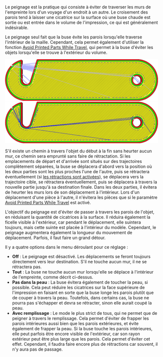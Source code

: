 Le peignage est la pratique qui consiste à éviter de traverser les murs de l'empreinte lors d'un voyage d'un endroit à un autre. Le croisement des parois tend à laisser une cicatrice sur la surface où une buse chaude est sortie ou est entrée dans le volume de l'impression, ce qui est généralement indésirable.

Le peignage seul fait que la buse évite les parois lorsqu'elle traverse l'intérieur de la maille. Cependant, cela permet également d'utiliser la fonction [Avoid Printed Parts While Travel](./travel_avoid_other_parts.md), qui permet à la buse d'éviter les objets lorsqu'elle se trouve à l'extérieur du volume.

![Peigne désactivé, le mouvement de déplacement traverse les parois de l'impression](../../../articles/images/retraction_combing_off.png)
![Peignage activé, un détour est fait pour éviter de traverser les murs](../../../articles/images/retraction_combing_on.png)

S'il existe un chemin à travers l'objet du début à la fin sans heurter aucun mur, ce chemin sera emprunté sans faire de rétractation. Si les emplacements de départ et d'arrivée sont situés sur des trajectoires complètement séparées, la buse se déplacera d'abord vers la position où les deux parties sont les plus proches l'une de l'autre, puis se rétractera éventuellement (si [les rétractions sont activées](./retraction_enable.md)), se déplacera vers la trajectoire cible, se rétractera éventuellement, puis se déplacera à travers la nouvelle partie jusqu'à sa destination finale. Dans les deux parties, il évitera de heurter les murs lors de son déplacement à l'intérieur. Lors d'un déplacement d'une pièce à l'autre, il n'évitera les pièces que si le paramètre [Avoid Printed Parts While Travel](./travel_avoid_other_parts.md) est activé.

L'objectif du peignage est d'éviter de passer à travers les parois de l'objet, en réduisant la quantité de cicatrices à la surface. Il réduira également la ficelle visible à l'extérieur, car pendant le déplacement, elle suintera toujours, mais cette suinte est placée à l'intérieur du modèle. Cependant, le peignage augmentera également la longueur du mouvement de déplacement. Parfois, il faut faire un grand détour.

Il y a quatre options dans le menu déroulant pour ce réglage :
* **Off** : Le peignage est désactivé. Les déplacements se feront toujours directement vers leur destination. S'il ne touche aucun mur, il ne se rétractera pas.
* **Tout** : La buse ne touche aucun mur lorsqu'elle se déplace à l'intérieur de l'empreinte, comme décrit ci-dessus.
* **Pas dans la peau** : La buse évitera également de toucher la peau, si possible. Cela peut réduire les cicatrices sur la face supérieure de l'impression en faisant en sorte que la buse longe les parois plutôt que de couper à travers la peau. Toutefois, dans certains cas, la buse ne pourra pas s'échapper et devra se rétracter, sinon elle aurait coupé la peau.
* **Avec remplissage** : Le mode le plus strict de tous, qui ne permet que de peigner à travers le remplissage. Cela permet d'éviter de frapper les parois intérieures aussi bien que les parois extérieures, et évite également de frapper la peau. Si la buse touche les parois intérieures, elle peut parfois être encore visible de l'extérieur, car son rayon extérieur peut être plus large que les parois. Cela permet d'éviter cet effet. Cependant, il faudra faire encore plus de rétractions car souvent, il n'y aura pas de passage.

